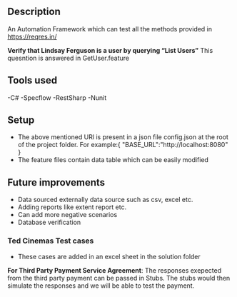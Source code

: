 ﻿## Description
An Automation Framework which can test all the methods provided in https://reqres.in/

**Verify that Lindsay Ferguson is a user by querying “List Users”**
This quesntion is answered in GetUser.feature
## Tools used
-C#
-Specflow
-RestSharp
-Nunit
## Setup
- The above mentioned URl is present in a json file  config.json at the root of the project folder. 
For example:{ "BASE_URL":"http://localhost:8080" }
- The feature files contain data table which can be easily modified

## Future improvements
- Data sourced externally data source such as csv, excel etc. 
- Adding reports like extent report etc.
- Can add more negative scenarios
- Database verification 

### Ted Cinemas Test cases 
- These cases are added in an excel sheet in the solution folder

**For Third Party Payment Service Agreement**: 
The responses exepected from the third party payment can be passed in Stubs. 
The stubs would then simulate the responses and we will be able to test the payment. 
